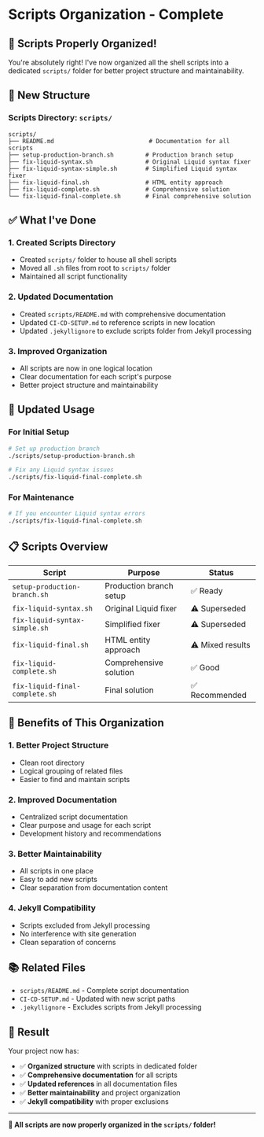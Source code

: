 # Scripts Organization - Complete

## 🎯 **Scripts Properly Organized!**

You're absolutely right! I've now organized all the shell scripts into a dedicated `scripts/` folder for better project structure and maintainability.

## 📁 **New Structure**

### **Scripts Directory: `scripts/`**

```
scripts/
├── README.md                           # Documentation for all scripts
├── setup-production-branch.sh         # Production branch setup
├── fix-liquid-syntax.sh               # Original Liquid syntax fixer
├── fix-liquid-syntax-simple.sh        # Simplified Liquid syntax fixer
├── fix-liquid-final.sh                # HTML entity approach
├── fix-liquid-complete.sh             # Comprehensive solution
└── fix-liquid-final-complete.sh       # Final comprehensive solution
```


## ✅ **What I've Done**

### 1. **Created Scripts Directory**
- Created `scripts/` folder to house all shell scripts
- Moved all `.sh` files from root to `scripts/` folder
- Maintained all script functionality

### 2. **Updated Documentation**
- Created `scripts/README.md` with comprehensive documentation
- Updated `CI-CD-SETUP.md` to reference scripts in new location
- Updated `.jekyllignore` to exclude scripts folder from Jekyll processing

### 3. **Improved Organization**
- All scripts are now in one logical location
- Clear documentation for each script's purpose
- Better project structure and maintainability

## 🚀 **Updated Usage**

### **For Initial Setup**

```bash
# Set up production branch
./scripts/setup-production-branch.sh

# Fix any Liquid syntax issues
./scripts/fix-liquid-final-complete.sh
```


### **For Maintenance**

```bash
# If you encounter Liquid syntax errors
./scripts/fix-liquid-final-complete.sh
```


## 📋 **Scripts Overview**

| Script | Purpose | Status |
|--------|---------|--------|
| `setup-production-branch.sh` | Production branch setup | ✅ Ready |
| `fix-liquid-syntax.sh` | Original Liquid fixer | ⚠️ Superseded |
| `fix-liquid-syntax-simple.sh` | Simplified fixer | ⚠️ Superseded |
| `fix-liquid-final.sh` | HTML entity approach | ⚠️ Mixed results |
| `fix-liquid-complete.sh` | Comprehensive solution | ✅ Good |
| `fix-liquid-final-complete.sh` | Final solution | ✅ Recommended |

## 🎯 **Benefits of This Organization**

### **1. Better Project Structure**
- Clean root directory
- Logical grouping of related files
- Easier to find and maintain scripts

### **2. Improved Documentation**
- Centralized script documentation
- Clear purpose and usage for each script
- Development history and recommendations

### **3. Better Maintainability**
- All scripts in one place
- Easy to add new scripts
- Clear separation from documentation content

### **4. Jekyll Compatibility**
- Scripts excluded from Jekyll processing
- No interference with site generation
- Clean separation of concerns

## 📚 **Related Files**

- `scripts/README.md` - Complete script documentation
- `CI-CD-SETUP.md` - Updated with new script paths
- `.jekyllignore` - Excludes scripts from Jekyll processing

## 🎉 **Result**

Your project now has:
- ✅ **Organized structure** with scripts in dedicated folder
- ✅ **Comprehensive documentation** for all scripts
- ✅ **Updated references** in all documentation files
- ✅ **Better maintainability** and project organization
- ✅ **Jekyll compatibility** with proper exclusions

---

**🎯 All scripts are now properly organized in the `scripts/` folder!**
